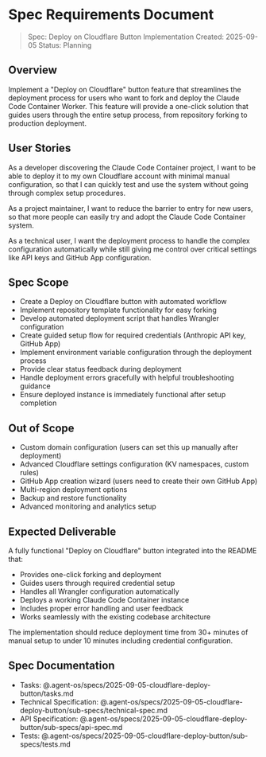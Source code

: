 # Spec Requirements Document

> Spec: Deploy on Cloudflare Button Implementation
> Created: 2025-09-05
> Status: Planning

## Overview

Implement a "Deploy on Cloudflare" button feature that streamlines the deployment process for users who want to fork and deploy the Claude Code Container Worker. This feature will provide a one-click solution that guides users through the entire setup process, from repository forking to production deployment.

## User Stories

As a developer discovering the Claude Code Container project, I want to be able to deploy it to my own Cloudflare account with minimal manual configuration, so that I can quickly test and use the system without going through complex setup procedures.

As a project maintainer, I want to reduce the barrier to entry for new users, so that more people can easily try and adopt the Claude Code Container system.

As a technical user, I want the deployment process to handle the complex configuration automatically while still giving me control over critical settings like API keys and GitHub App configuration.

## Spec Scope

- Create a Deploy on Cloudflare button with automated workflow
- Implement repository template functionality for easy forking
- Develop automated deployment script that handles Wrangler configuration
- Create guided setup flow for required credentials (Anthropic API key, GitHub App)
- Implement environment variable configuration through the deployment process
- Provide clear status feedback during deployment
- Handle deployment errors gracefully with helpful troubleshooting guidance
- Ensure deployed instance is immediately functional after setup completion

## Out of Scope

- Custom domain configuration (users can set this up manually after deployment)
- Advanced Cloudflare settings configuration (KV namespaces, custom rules)
- GitHub App creation wizard (users need to create their own GitHub App)
- Multi-region deployment options
- Backup and restore functionality
- Advanced monitoring and analytics setup

## Expected Deliverable

A fully functional "Deploy on Cloudflare" button integrated into the README that:
- Provides one-click forking and deployment
- Guides users through required credential setup
- Handles all Wrangler configuration automatically
- Deploys a working Claude Code Container instance
- Includes proper error handling and user feedback
- Works seamlessly with the existing codebase architecture

The implementation should reduce deployment time from 30+ minutes of manual setup to under 10 minutes including credential configuration.

## Spec Documentation

- Tasks: @.agent-os/specs/2025-09-05-cloudflare-deploy-button/tasks.md
- Technical Specification: @.agent-os/specs/2025-09-05-cloudflare-deploy-button/sub-specs/technical-spec.md
- API Specification: @.agent-os/specs/2025-09-05-cloudflare-deploy-button/sub-specs/api-spec.md
- Tests: @.agent-os/specs/2025-09-05-cloudflare-deploy-button/sub-specs/tests.md